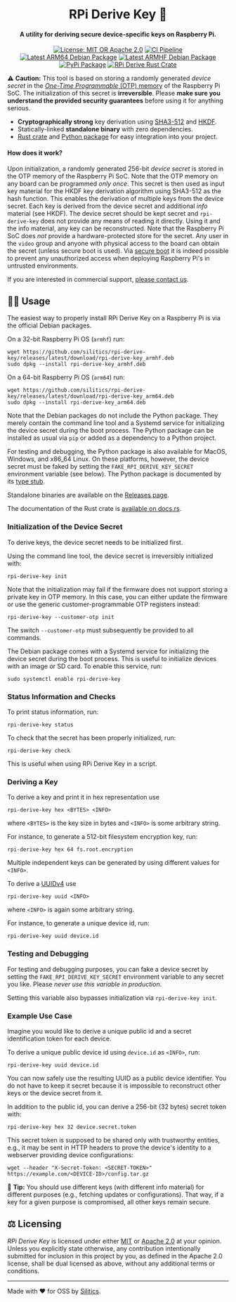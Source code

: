 <h1 align="center">
    RPi Derive Key 🔑
</h1>
<h4 align="center">
    A utility for deriving secure device-specific keys on Raspberry Pi.
</h4>
<p align="center">
  <a href="https://github.com/silitics/rpi-derive-key/tree/readme#%EF%B8%8F-licensing"><img alt="License: MIT OR Apache 2.0" src="https://img.shields.io/crates/l/rpi-derive-key"></a>
  <a href="https://github.com/silitics/rpi-derive-key/actions"><img alt="CI Pipeline" src="https://img.shields.io/github/actions/workflow/status/silitics/rpi-derive-key/pipeline.yml?label=pipeline"></a>
  <a href="https://github.com/silitics/rpi-derive-key/releases/latest/download/rpi-derive-key_arm64.deb"><img alt="Latest ARM64 Debian Package" src="https://img.shields.io/static/v1?label=deb arm64&message=latest&color=blue"></a>
  <a href="https://github.com/silitics/rpi-derive-key/releases/latest/download/rpi-derive-key_armhf.deb"><img alt="Latest ARMHF Debian Package" src="https://img.shields.io/static/v1?label=deb armhf&message=latest&color=blue"></a>  
  <a href="https://pypi.python.org/pypi/rpi-derive-key"><img alt="PyPi Package" src="https://img.shields.io/pypi/v/rpi-derive-key.svg?label=pypi"></a>
  <a href="https://crates.io/crates/rpi-derive-key"><img alt="RPi Derive Rust Crate" src="https://img.shields.io/crates/v/rpi-derive-key?label=crates.io"></a>  
</p>

⚠️ **Caution:** This tool is based on storing a randomly generated _device secret_ in the [_One-Time Programmable_ (OTP) memory](https://www.raspberrypi.com/documentation/computers/raspberry-pi.html#otp-register-and-bit-definitions) of the Raspberry Pi SoC. The initialization of this secret is **irreversible**. Please **make sure you understand the provided security guarantees** before using it for anything serious.

- **Cryptographically strong** key derivation using [SHA3-512](https://en.wikipedia.org/wiki/SHA-3) and [HKDF](https://www.rfc-editor.org/rfc/rfc5869).
- Statically-linked **standalone binary** with zero dependencies.
- [Rust crate](https://crates.io/crates/rpi-derive-key) and [Python package](https://pypi.org/project/rpi-derive-key/) for easy integration into your project.

#### How does it work?

Upon initialization, a randomly generated 256-bit _device secret_ is stored in the OTP memory of the Raspberry Pi SoC. Note that the OTP memory on any board can be programmed _only once_. This secret is then used as input key material for the HKDF key derivation algorithm using SHA3-512 as the hash function. This enables the derivation of multiple keys from the device secret. Each key is derived from the device secret and additional _info_ material (see HKDF). The device secret should be kept secret and `rpi-derive-key` does not provide any means of reading it directly. Using it and the info material, any key can be reconstructed. Note that the Raspberry Pi SoC does _not_ provide a hardware-protected store for the secret. Any user in the `video` group and anyone with physical access to the board can obtain the secret (unless secure boot is used). Via [secure boot](https://github.com/raspberrypi/usbboot/blob/master/secure-boot-example/README.md) it is indeed possible to prevent any unauthorized access when deploying Raspberry Pi's in untrusted environments.

If you are interested in commercial support, [please contact us](mailto:support@silitics.com?subject=[RPi%20Derive%20Key]%20Support).

## 🧑‍💻 Usage

The easiest way to properly install RPi Derive Key on a Raspberry Pi is via the official Debian packages.

On a 32-bit Raspberry Pi OS (`armhf`) run:

```
wget https://github.com/silitics/rpi-derive-key/releases/latest/download/rpi-derive-key_armhf.deb
sudo dpkg --install rpi-derive-key_armhf.deb
```

On a 64-bit Raspberry Pi OS (`arm64`) run:

```
wget https://github.com/silitics/rpi-derive-key/releases/latest/download/rpi-derive-key_arm64.deb
sudo dpkg --install rpi-derive-key_arm64.deb
```

Note that the Debian packages do not include the Python package. They merely contain the command line tool and a Systemd service for initializing the device secret during the boot process. The Python package can be installed as usual via `pip` or added as a dependency to a Python project.

For testing and debugging, the Python package is also available for MacOS, Windows, and x86_64 Linux. On these platforms, however, the device secret must be faked by setting the `FAKE_RPI_DERIVE_KEY_SECRET` environment variable (see below). The Python package is documented by its [type stub](https://github.com/silitics/rpi-derive-key/blob/main/python/rpi_derive_key.pyi).

Standalone binaries are available on the [Releases page](https://github.com/silitics/rpi-derive-key/releases).

The documentation of the Rust crate is [available on docs.rs](https://docs.rs/rpi-derive-key/).

### Initialization of the Device Secret

To derive keys, the device secret needs to be initialized first.

Using the command line tool, the device secret is irreversibly initialized with:

```
rpi-derive-key init
```

Note that the initialization may fail if the firmware does not support storing a private key in OTP memory. In this case, you can either update the firmware or use the generic customer-programmable OTP registers instead:

```
rpi-derive-key --customer-otp init
```

The switch `--customer-otp` must subsequently be provided to all commands.

The Debian package comes with a Systemd service for initializing the device secret during the boot process. This is useful to initialize devices with an image or SD card. To enable this service, run:

```
sudo systemctl enable rpi-derive-key
```

### Status Information and Checks

To print status information, run:

```
rpi-derive-key status
```

To check that the secret has been properly initialized, run:

```
rpi-derive-key check
```

This is useful when using RPi Derive Key in a script.

### Deriving a Key

To derive a key and print it in hex representation use

```
rpi-derive-key hex <BYTES> <INFO>
```

where `<BYTES>` is the key size in bytes and `<INFO>` is some arbitrary string.

For instance, to generate a 512-bit filesystem encryption key, run:

```
rpi-derive-key hex 64 fs.root.encryption
```

Multiple independent keys can be generated by using different values for `<INFO>`.

To derive a [UUIDv4](https://en.wikipedia.org/wiki/Universally_unique_identifier) use

```
rpi-derive-key uuid <INFO>
```

where `<INFO>` is again some arbitrary string.

For instance, to generate a unique device id, run:

```
rpi-derive-key uuid device.id
```

### Testing and Debugging

For testing and debugging purposes, you can fake a device secret by setting the `FAKE_RPI_DERIVE_KEY_SECRET` environment variable to any secret you like. Please _never use this variable in production_.

Setting this variable also bypasses initialization via `rpi-derive-key init`.

### Example Use Case

Imagine you would like to derive a unique public id and a secret identification token for each device.

To derive a unique public device id using `device.id` as `<INFO>`, run:

```
rpi-derive-key uuid device.id
```

You can now safely use the resulting UUID as a public device identifier. You do not have to keep it secret because it is impossible to reconstruct other keys or the device secret from it.

In addition to the public id, you can derive a 256-bit (32 bytes) secret token with:

```
rpi-derive-key hex 32 device.secret.token
```

This secret token is supposed to be shared only with trustworthy entities, e.g., it may be sent in HTTP headers to prove the device's identity to a webserver providing device configurations:

```
wget --header "X-Secret-Token: <SECRET-TOKEN>" https://example.com/<DEVICE-ID>/config.tar.gz
```

📌 **Tip:** You should use different keys (with different info material) for different purposes (e.g., fetching updates or configurations). That way, if a key for a given purpose is compromised, all other keys remain secure.

## ⚖️ Licensing

_RPi Derive Key_ is licensed under either [MIT](https://github.com/silitics/sidex/blob/main/LICENSE-MIT) or [Apache 2.0](https://github.com/silitics/sidex/blob/main/LICENSE-APACHE) at your opinion. Unless you explicitly state otherwise, any contribution intentionally submitted for inclusion in this project by you, as defined in the Apache 2.0 license, shall be dual licensed as above, without any additional terms or conditions.

---

Made with ❤️ for OSS by [Silitics](https://www.silitics.com).
